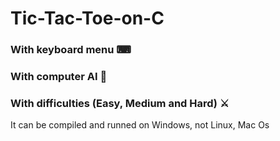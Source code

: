 # Tic-Tac-Toe-on-C
### With keyboard menu ⌨
### With computer AI 🤖
### With difficulties (Easy, Medium and Hard) ⚔️

It can be compiled and runned on Windows, not Linux, Mac Os
